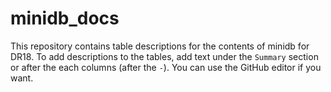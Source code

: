 # minidb_docs

This repository contains table descriptions for the contents of minidb for DR18. To add descriptions to the tables, add text under the `Summary` section or after the each columns (after the ` - `). You can use the GitHub editor if you want.
